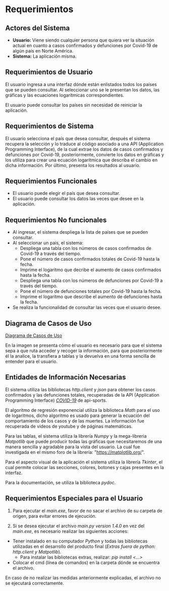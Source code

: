 # Requerimientos

## Actores del Sistema

- **Usuario:** Viene siendo cualquier persona que quiera ver la situación actual en cuanto a casos confirmados y defunciones por Covid-19 de algún país en Norte América.
- **Sistema:** La aplicación misma.

## Requerimientos de Usuario

El usuario ingresa a una interfaz dónde están enlistados todos los países que se pueden consultar. Al seleccionar uno se le presentan los datos, las gráficas y las ecuaciones logarítmicas correspondientes.

El usuario puede consultar los países sin necesidad de reiniciar la aplicación.

## Requerimientos de Sistema

El usuario selecciona el país que desea consultar, después el sistema recupera la selección y lo traduce al código asociado a una API (Application Programming Interface), de la cual extrae los datos de casos confirmados y defunciones por Covid-19, posteriormente, convierte los datos en gráficas y los utiliza para crear una ecuación logarítmica que describa el cambio en dicha información. Por último, presenta los resultados al usuario. 

## Requerimientos Funcionales

- El usuario puede elegir el país que desea consultar.
- El usuario puede consultar los datos las veces que desee en la aplicación.

## Requerimientos No funcionales

- Al ingresar, el sistema despliega la lista de países que se pueden consultar.
- Al seleccionar un país, el sistema:
    - Despliega una tabla con los números de casos confirmados de Covid-19 a través del tiempo.
    - Pone el número de casos confirmados totales de Covid-19 hasta la fecha.
    - Imprime el logaritmo que decribe el aumento de casos confirmados hasta la fecha.
    - Despliega una tabla con los números de defunciones por Covid-19 a través del tiempo.
    - Pone el número de defunciones totales por Covid-19 hasta la fecha.
    - Imprime el logaritmo que describe el aumento de defunciones hasta la fecha.
- Se realiza la funcionalidad de consultar las veces que el usuario desee.

## Diagrama de Casos de Uso

[Diagrama de Casos de Uso](https://github.com/JoshuaMeza/CodePain_PE/tree/master/Recursos/DiagramaCasosDeUso.jpg)

En la imagen se presenta cómo el usuario es necesario para que el sistema sepa a que ruta acceder y recoger la información, para que posteriormente él la analice, la transfiera a tablas y la devuelva en una forma sencilla de entender para el usuario.

## Entidades de Información Necesarias

El sistema utiliza las bibliotecas *http.client* y *json* para obtener los casos confirmados y las defunciones totales, recuperadas de la API (Application Programming Interface) *[COVID-19](https://rapidapi.com/api-sports/api/covid-193?endpoint=apiendpoint_dfb9e52d-bd90-48ec-a571-8b78610a736d)* de api-sports.

El algoritmo de regresión exponencial utiliza la biblioteca *Math* para el uso de logaritmos, dicho algoritmo es usado para generar la ecuación del comportamiento de los casos y de las muertes. La información fue recuperada de vídeos de youtube y de páginas matemáticas.

Para las tablas, el sistema utiliza la librería *Numpy* y la mega-libreria *Matpotlib* que puede producir todas las gráficas que necesitaremos de una manera sencilla y agradable para la vista del usuario. La cual fue investigada en el mismo foro de la librería: "https://matplotlib.org/".

Para el aspecto visual de la aplicación el sistema utiliza la librería *Tkinter*, el cual permite colocar las secciones, colores, botones y cajas presentes en la interfaz.

Para la documentación, se utiliza la biblioteca *pydoc*.

## Requerimientos Especiales para el Usuario

1. Para ejecutar el *main.exe*, favor de no sacar el archivo de su carpeta de origen, para evitar errores de ejecución.

2. Si se desea ejecutar el archivo *main.py version 1.4.0* en vez del *main.exe*, es necesario realizar las siguientes acciones:

- Tener instalado en su computador *Python* y todas las bibliotecas utilizadas en el desarrollo del producto final (*Extras fuera de python: http.client y Matpotlib*). 
    - Para instalar las bibliotecas extras, realizar: *pip install <...>*
- Colocar el cmd (línea de comandos) en la carpeta dónde se encuentra el archivo.

En caso de no realizar las medidas anteriormente explicadas, el archivo no se ejecutará correctamente.
